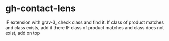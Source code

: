 # gh-contact-lens


IF extension with grav-3, check class and find it.
If class of product matches and class exists, add it there
IF class of product matches and class does not exist, add on top
